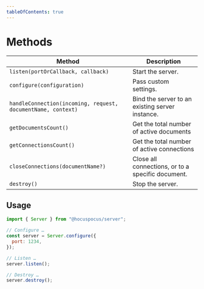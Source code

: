 ```yaml
---
tableOfContents: true
---
```


# Methods

| Method                                                     | Description                                       |
| ---------------------------------------------------------- | ------------------------------------------------- |
| `listen(portOrCallback, callback)`                          | Start the server.                                 |
| `configure(configuration)`                                  | Pass custom settings.                             |
| `handleConnection(incoming, request, documentName, context)` | Bind the server to an existing server instance.   |
| `getDocumentsCount()`                                       | Get the total number of active documents          |
| `getConnectionsCount()`                                     | Get the total number of active connections        |
| `closeConnections(documentName?)`                            | Close all connections, or to a specific document. |
| `destroy()`                                                  | Stop the server.                                  |

## Usage

```js
import { Server } from "@hocuspocus/server";

// Configure …
const server = Server.configure({
  port: 1234,
});

// Listen …
server.listen();

// Destroy …
server.destroy();
```
